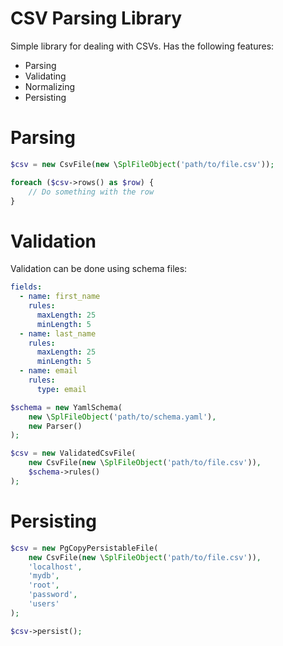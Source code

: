 # CSV Parsing Library

Simple library for dealing with CSVs. Has the following features:

- Parsing
- Validating
- Normalizing
- Persisting

# Parsing

```php
$csv = new CsvFile(new \SplFileObject('path/to/file.csv'));

foreach ($csv->rows() as $row) {
    // Do something with the row
}
```

# Validation

Validation can be done using schema files:

```yaml
fields:
  - name: first_name
    rules:
      maxLength: 25
      minLength: 5
  - name: last_name
    rules:
      maxLength: 25
      minLength: 5
  - name: email
    rules:
      type: email
```

```php
$schema = new YamlSchema(
    new \SplFileObject('path/to/schema.yaml'),
    new Parser()
);

$csv = new ValidatedCsvFile(
    new CsvFile(new \SplFileObject('path/to/file.csv')),
    $schema->rules()
);
```

# Persisting

```php
$csv = new PgCopyPersistableFile(
    new CsvFile(new \SplFileObject('path/to/file.csv')),
    'localhost',
    'mydb',
    'root',
    'password',
    'users'
);

$csv->persist();
```